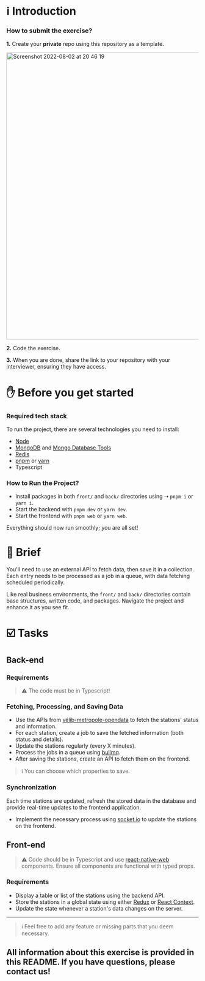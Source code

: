 # ℹ️ Introduction

### How to submit the exercise?

**1.** Create your **private** repo using this repository as a template.

<img width="750" alt="Screenshot 2022-08-02 at 20 46 19" src="https://user-images.githubusercontent.com/20050165/182450543-33f96cf9-81f7-425f-93ce-0ca26568128d.png">

**2.** Code the exercise.

**3.** When you are done, share the link to your repository with your interviewer, ensuring they have access.

# ✋ Before you get started

### Required tech stack

To run the project, there are several technologies you need to install:

- [Node](https://docs.npmjs.com/downloading-and-installing-node-js-and-npm)
- [MongoDB](https://www.mongodb.com/docs/manual/installation/) and [Mongo Database Tools](https://www.mongodb.com/docs/database-tools/installation/installation/)
- [Redis](https://redis.io/docs/connect/clients/nodejs/)
- [pnpm](https://pnpm.io/) or [yarn](https://classic.yarnpkg.com/lang/en/docs/install/#mac-stable)
- Typescript

### How to Run the Project?

- Install packages in both `front/` and `back/` directories using ➝ `pnpm i` or `yarn i`.
- Start the backend with `pnpm dev` or `yarn dev`.
- Start the frontend with `pnpm web` or `yarn web`.

Everything should now run smoothly; you are all set!

# 📝 Brief

You'll need to use an external API to fetch data, then save it in a collection. Each entry needs to be processed as a job in a queue, with data fetching scheduled periodically.

Like real business environments, the `front/` and `back/` directories contain base structures, written code, and packages. Navigate the project and enhance it as you see fit.

# ☑️ Tasks

## Back-end

### Requirements

> :warning: The code must be in Typescript!

### Fetching, Processing, and Saving Data

- Use the APIs from [vélib-metropole-opendata](https://www.velib-metropole.fr/donnees-open-data-gbfs-du-service-velib-metropole) to fetch the stations' status and information.
- For each station, create a job to save the fetched information (both status and details).
- Update the stations regularly (every X minutes).
- Process the jobs in a queue using [bullmq](https://github.com/taskforcesh/bullmq).
- After saving the stations, create an API to fetch them on the frontend.

> ℹ️ You can choose which properties to save.

### Synchronization

Each time stations are updated, refresh the stored data in the database and provide real-time updates to the frontend application.

- Implement the necessary process using [socket.io](https://socket.io/) to update the stations on the frontend.

## Front-end

> :warning: Code should be in Typescript and use [react-native-web](https://necolas.github.io/react-native-web/) components. Ensure all components are functional with typed props.

### Requirements

- Display a table or list of the stations using the backend API.
- Store the stations in a global state using either [Redux](https://redux.js.org/) or [React Context](https://react.dev/learn/passing-data-deeply-with-context).
- Update the state whenever a station's data changes on the server.

---

> ℹ️ Feel free to add any feature or missing parts that you deem necessary.

## All information about this exercise is provided in this README. If you have questions, please contact us!
